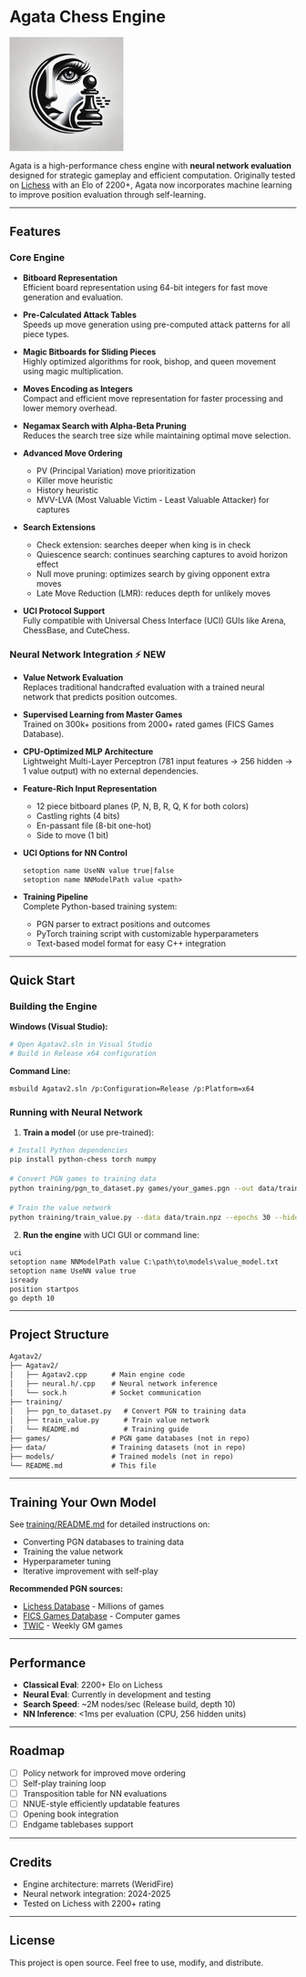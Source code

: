 # Agata Chess Engine  

<p align="left">
  <img src="Agatalogo.jpg" alt="Agata Logo" width="200">
</p>

Agata is a high-performance chess engine with **neural network evaluation** designed for strategic gameplay and efficient computation. Originally tested on [Lichess](https://lichess.org) with an Elo of 2200+, Agata now incorporates machine learning to improve position evaluation through self-learning.

---

## Features  

### Core Engine

- **Bitboard Representation**  
  Efficient board representation using 64-bit integers for fast move generation and evaluation.  

- **Pre-Calculated Attack Tables**  
  Speeds up move generation using pre-computed attack patterns for all piece types.  

- **Magic Bitboards for Sliding Pieces**  
  Highly optimized algorithms for rook, bishop, and queen movement using magic multiplication.  

- **Moves Encoding as Integers**  
  Compact and efficient move representation for faster processing and lower memory overhead.  

- **Negamax Search with Alpha-Beta Pruning**  
  Reduces the search tree size while maintaining optimal move selection.  

- **Advanced Move Ordering**  
  - PV (Principal Variation) move prioritization  
  - Killer move heuristic  
  - History heuristic  
  - MVV-LVA (Most Valuable Victim - Least Valuable Attacker) for captures  

- **Search Extensions**  
  - Check extension: searches deeper when king is in check  
  - Quiescence search: continues searching captures to avoid horizon effect  
  - Null move pruning: optimizes search by giving opponent extra moves  
  - Late Move Reduction (LMR): reduces depth for unlikely moves  

- **UCI Protocol Support**  
  Fully compatible with Universal Chess Interface (UCI) GUIs like Arena, ChessBase, and CuteChess.  

### Neural Network Integration ⚡ NEW

- **Value Network Evaluation**  
  Replaces traditional handcrafted evaluation with a trained neural network that predicts position outcomes.  

- **Supervised Learning from Master Games**  
  Trained on 300k+ positions from 2000+ rated games (FICS Games Database).  

- **CPU-Optimized MLP Architecture**  
  Lightweight Multi-Layer Perceptron (781 input features → 256 hidden → 1 value output) with no external dependencies.  

- **Feature-Rich Input Representation**  
  - 12 piece bitboard planes (P, N, B, R, Q, K for both colors)  
  - Castling rights (4 bits)  
  - En-passant file (8-bit one-hot)  
  - Side to move (1 bit)  

- **UCI Options for NN Control**  
  ```
  setoption name UseNN value true|false
  setoption name NNModelPath value <path>
  ```

- **Training Pipeline**  
  Complete Python-based training system:  
  - PGN parser to extract positions and outcomes  
  - PyTorch training script with customizable hyperparameters  
  - Text-based model format for easy C++ integration  

---

## Quick Start

### Building the Engine

**Windows (Visual Studio):**
```bash
# Open Agatav2.sln in Visual Studio
# Build in Release x64 configuration
```

**Command Line:**
```bash
msbuild Agatav2.sln /p:Configuration=Release /p:Platform=x64
```

### Running with Neural Network

1. **Train a model** (or use pre-trained):
```bash
# Install Python dependencies
pip install python-chess torch numpy

# Convert PGN games to training data
python training/pgn_to_dataset.py games/your_games.pgn --out data/train.npz --max-games 50000

# Train the value network
python training/train_value.py --data data/train.npz --epochs 30 --hidden 256 --out models/value_model.txt
```

2. **Run the engine** with UCI GUI or command line:
```
uci
setoption name NNModelPath value C:\path\to\models\value_model.txt
setoption name UseNN value true
isready
position startpos
go depth 10
```

---

## Project Structure

```
Agatav2/
├── Agatav2/
│   ├── Agatav2.cpp      # Main engine code
│   ├── neural.h/.cpp    # Neural network inference
│   └── sock.h           # Socket communication
├── training/
│   ├── pgn_to_dataset.py   # Convert PGN to training data
│   ├── train_value.py      # Train value network
│   └── README.md           # Training guide
├── games/               # PGN game databases (not in repo)
├── data/                # Training datasets (not in repo)
├── models/              # Trained models (not in repo)
└── README.md            # This file
```

---

## Training Your Own Model

See [training/README.md](training/README.md) for detailed instructions on:
- Converting PGN databases to training data
- Training the value network
- Hyperparameter tuning
- Iterative improvement with self-play

**Recommended PGN sources:**
- [Lichess Database](https://database.lichess.org/) - Millions of games
- [FICS Games Database](https://www.ficsgames.org/download.html) - Computer games
- [TWIC](https://theweekinchess.com/twic) - Weekly GM games

---

## Performance

- **Classical Eval**: 2200+ Elo on Lichess
- **Neural Eval**: Currently in development and testing
- **Search Speed**: ~2M nodes/sec (Release build, depth 10)
- **NN Inference**: <1ms per evaluation (CPU, 256 hidden units)

---

## Roadmap

- [ ] Policy network for improved move ordering
- [ ] Self-play training loop
- [ ] Transposition table for NN evaluations
- [ ] NNUE-style efficiently updatable features
- [ ] Opening book integration
- [ ] Endgame tablebases support

---

## Credits

- Engine architecture: marrets (WeridFire)
- Neural network integration: 2024-2025
- Tested on Lichess with 2200+ rating

---

## License

This project is open source. Feel free to use, modify, and distribute.

